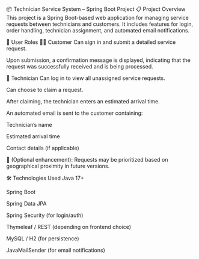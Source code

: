 📦 Technician Service System – Spring Boot Project
📋 Project Overview
This project is a Spring Boot-based web application for managing service requests between technicians and customers.
It includes features for login, order handling, technician assignment, and automated email notifications.

👥 User Roles
🧑‍💼 Customer
Can sign in and submit a detailed service request.

Upon submission, a confirmation message is displayed, indicating that the request was successfully received and is being processed.

🔧 Technician
Can log in to view all unassigned service requests.

Can choose to claim a request.

After claiming, the technician enters an estimated arrival time.

An automated email is sent to the customer containing:

Technician’s name

Estimated arrival time

Contact details (if applicable)

🔄 (Optional enhancement): Requests may be prioritized based on geographical proximity in future versions.

🛠 Technologies Used
Java 17+

Spring Boot

Spring Data JPA

Spring Security (for login/auth)

Thymeleaf / REST (depending on frontend choice)

MySQL / H2 (for persistence)

JavaMailSender (for email notifications)

